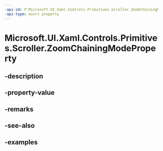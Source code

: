 ```yaml
---
-api-id: P:Microsoft.UI.Xaml.Controls.Primitives.Scroller.ZoomChainingModeProperty
-api-type: winrt property
---
```


# Microsoft.UI.Xaml.Controls.Primitives.Scroller.ZoomChainingModeProperty

<!--
public static Windows.UI.Xaml.DependencyProperty ZoomChainingModeProperty { get; }
-->


## -description

## -property-value

## -remarks

## -see-also

## -examples


